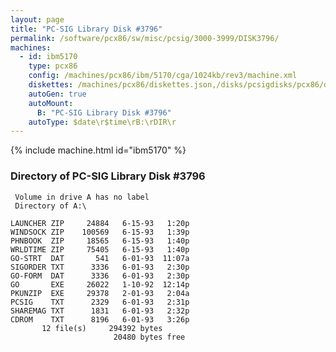 ```yaml
---
layout: page
title: "PC-SIG Library Disk #3796"
permalink: /software/pcx86/sw/misc/pcsig/3000-3999/DISK3796/
machines:
  - id: ibm5170
    type: pcx86
    config: /machines/pcx86/ibm/5170/cga/1024kb/rev3/machine.xml
    diskettes: /machines/pcx86/diskettes.json,/disks/pcsigdisks/pcx86/diskettes.json
    autoGen: true
    autoMount:
      B: "PC-SIG Library Disk #3796"
    autoType: $date\r$time\rB:\rDIR\r
---
```


{% include machine.html id="ibm5170" %}

### Directory of PC-SIG Library Disk #3796

     Volume in drive A has no label
     Directory of A:\

    LAUNCHER ZIP     24884   6-15-93   1:20p
    WINDSOCK ZIP    100569   6-15-93   1:39p
    PHNBOOK  ZIP     18565   6-15-93   1:40p
    WRLDTIME ZIP     75405   6-15-93   1:40p
    GO-STRT  DAT       541   6-01-93  11:07a
    SIGORDER TXT      3336   6-01-93   2:30p
    GO-FORM  DAT      3336   6-01-93   2:30p
    GO       EXE     26022   1-10-92  12:14p
    PKUNZIP  EXE     29378   2-01-93   2:04a
    PCSIG    TXT      2329   6-01-93   2:31p
    SHAREMAG TXT      1831   6-01-93   2:32p
    CDROM    TXT      8196   6-01-93   3:26p
           12 file(s)     294392 bytes
                           20480 bytes free
